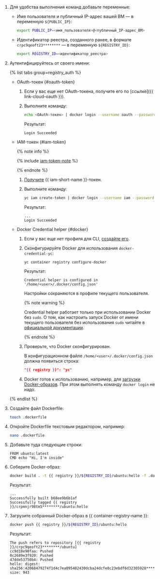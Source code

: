 1. Для удобства выполнения команд добавьте переменные:
    * Имя пользователя и публичный IP-адрес вашей ВМ — в переменную `${PUBLIC_IP}`:

        ```bash
        export PUBLIC_IP=<имя_пользователя>@<публичный_IP-адрес_ВМ>
        ```

    * Идентификатор реестра, созданного ранее, в формате `crpc9qeoft23********` — в переменную `${REGISTRY_ID}`:

        ```bash
        export REGISTRY_ID=<идентификатор_реестра>
        ```

1. Аутентифицируйтесь от своего имени:

    {% list tabs group=registry_auth %}

    - OAuth-токен {#oauth-token}

      1. Если у вас еще нет OAuth-токена, получите его по [ссылке]({{ link-cloud-oauth }}).
      1. Выполните команду:

          ```bash
          echo <OAuth-токен> | docker login --username oauth --password-stdin {{ registry }}
          ```

          Результат:

          ```text
          Login Succeeded
          ```

    - IAM-токен {#iam-token}

      {% note info %}

      {% include [iam-token-note](../../../_includes/iam/iam-token-note.md) %}

      {% endnote %}

      1. [Получите](../../../iam/operations/iam-token/create.md) {{ iam-short-name }}-токен.
      1. Выполните команду:

          ```bash
          yc iam create-token | docker login --username iam --password-stdin {{ registry }}
          ```

          Результат:

          ```text
          ...
          Login Succeeded
          ```

    - Docker Credential helper {#docker}

      1. Если у вас еще нет профиля для CLI, [создайте его](../../../cli/quickstart.md#initialize).
      1. Сконфигурируйте Docker для использования `docker-credential-yc`:

          ```bash
          yc container registry configure-docker
          ```

          Результат:

          ```text
          Credential helper is configured in '/home/<user>/.docker/config.json'
          ```

          Настройки сохраняются в профиле текущего пользователя.

          {% note warning %}

          Credential helper работает только при использовании Docker без `sudo`. О том, как настроить запуск Docker от имени текущего пользователя без использования `sudo` читайте в [официальной документации](https://docs.docker.com/engine/install/linux-postinstall/#manage-docker-as-a-non-root-user).

          {% endnote %}

      1. Проверьте, что Docker сконфигурирован.

          В конфигурационном файле `/home/<user>/.docker/config.json` должна появиться строка:

          ```json
          "{{ registry }}": "yc"
          ```

      1. Docker готов к использованию, например, для [загрузки Docker-образов](../../../container-registry/operations/docker-image/docker-image-push.md). При этом выполнять команду `docker login` не надо.

    {% endlist %}

1. Создайте файл Dockerfile:

    ```bash
    touch .dockerfile
    ```

1. Откройте Dockerfile текстовым редактором, например:

    ```bash
    nano .dockerfile
    ```

1. Добавьте туда следующие строки:

    ```text
    FROM ubuntu:latest
    CMD echo "Hi, I'm inside"
    ```

1. Соберите Docker-образ:

    ```bash
    docker build . -t {{ registry }}/${REGISTRY_ID}/ubuntu:hello -f .dockerfile
    ```

    Результат:

    ```text
    ...
    Successfully built b68ee9b6b1af
    Successfully tagged {{ registry }}/crpmnjr98tm5********/ubuntu:hello
    ```

1. Загрузите собранный Docker-образ в {{ container-registry-name }}:

    ```bash
    docker push {{ registry }}/${REGISTRY_ID}/ubuntu:hello
    ```

    Результат:

    ```text
    The push refers to repository [{{ registry }}/crpc9qeoft23********/ubuntu]
    cc9d18e90faa: Pushed
    0c2689e3f920: Pushed
    47dde53750b4: Pushed
    hello: digest: sha256:42068479274f1d4c7ea095482430dcba24dcfe8c23ebdf6d32305928******** size: 943
    ```